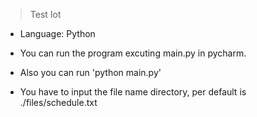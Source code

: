 > Test Iot

- Language: Python

- You can run the program excuting main.py in pycharm.
- Also you can run 'python main.py'
- You have to input the file name directory, per default is ./files/schedule.txt

